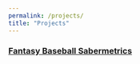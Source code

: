 ```yaml
---
permalink: /projects/
title: "Projects"
---
```


### [Fantasy Baseball Sabermetrics](https://github.com/jeff-mos-def/Fantasy-Baseball-with-R)
